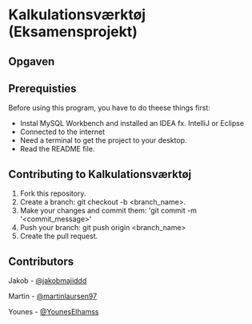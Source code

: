 # Kalkulationsværktøj (Eksamensprojekt)

## Opgaven

## Prerequisties
Before using this program, you have to do theese things first:
- Instal MySQL Workbench and installed an IDEA fx. IntelliJ or Eclipse
- Connected to the internet
- Need a terminal to get the project to your desktop.
- Read the README file.

## Contributing to Kalkulationsværktøj
1. Fork this repository.
2. Create a branch: git checkout -b <branch_name>.
3. Make your changes and commit them: 'git commit -m '<commit_message>'
4. Push your branch: git push origin <branch_name>
5. Create the pull request.


## Contributors
Jakob - [@jakobmajiddd](https://github.com/jakobmajiddd)

Martin - [@martinlaursen97](https://github.com/martinlaursen97)

Younes - [@YounesElhamss](https://github.com/YounesElhamss)
